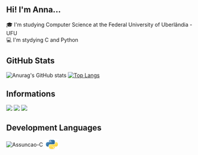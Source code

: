 ## Hi! I'm Anna...
🎓 I'm studying Computer Science at the Federal University of Uberlândia - UFU    
💻 I'm stydying C and Python

## GitHub Stats
![Anurag's GitHub stats](https://github-readme-stats.vercel.app/api?username=annaa-ps&theme=midnight-purple&show_icons=true)
[![Top Langs](https://github-readme-stats.vercel.app/api/top-langs/?username=annaa-ps&hide_color=A0A0A0&text_color=D3D3D3&icon_color=483D8B&bg_color=101010&include_all_commits=true&PAT_1)](https://github.com/annaa-ps/github-readme-stats) 

## Informations
<div>
  <a href="(https://instagram.com/_annaa.ps?igshid=OGQ5ZDc2ODk2ZA==)" target="_blank"><img src="https://img.shields.io/badge/-Instagram-%23E4405F?style=for-the-badge&logo=instagram&logoColor=white" target="_blank"></a>
  <a href = "mailto:annakarolynaptu@gmail.com"><img src="https://img.shields.io/badge/-Gmail-%23333?style=for-the-badge&logo=gmail&logoColor=red" target="_blank"></a>
 <a href="https://discord.gg/wagxzStdcR" target="_blank"><img src="https://img.shields.io/badge/Discord-7289DA?style=for-the-badge&logo=discord&logoColor=white" target="_blank"></a> 
</div>

## Development Languages
<div>
  <img align="center" alt="Assuncao-C" height="40" width="40" src="https://cdn.jsdelivr.net/gh/devicons/devicon/icons/c/c-original.svg">
   <img align="center" alt="Rafa-Python" height="30" width="40" src="https://raw.githubusercontent.com/devicons/devicon/master/icons/python/python-original.svg">
</div>
